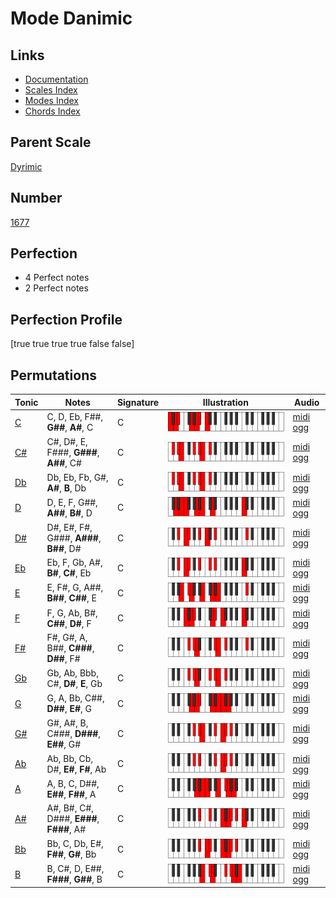 # Mode Danimic

## Links

- [Documentation](index.md)
- [Scales Index](Scales.md)
- [Modes Index](Modes.md)
- [Chords Index](Chords.md)

## Parent Scale

[Dyrimic](ScaleDyrimic.md)

## Number

[1677](https://ianring.com/musictheory/scales/1677)

## Perfection

- 4 Perfect notes
- 2 Perfect notes

## Perfection Profile

[true true true true false false]

## Permutations

| Tonic | Notes | Signature | Illustration | Audio |
|-------|-------|-----------|--------------|-------|
| [C](ModeCNaturalDanimic.md) | C, D, Eb, F##, **G##**, **A#**, C | C | ![CNaturalDanimic](ModeCNaturalDanimic.png) | [midi](ModeCNaturalDanimic.mid) [ogg](ModeCNaturalDanimic.ogg) |
| [C#](ModeCSharpDanimic.md) | C#, D#, E, F###, **G###**, **A##**, C# | C | ![CSharpDanimic](ModeCSharpDanimic.png) | [midi](ModeCSharpDanimic.mid) [ogg](ModeCSharpDanimic.ogg) |
| [Db](ModeDFlatDanimic.md) | Db, Eb, Fb, G#, **A#**, **B**, Db | C | ![DFlatDanimic](ModeDFlatDanimic.png) | [midi](ModeDFlatDanimic.mid) [ogg](ModeDFlatDanimic.ogg) |
| [D](ModeDNaturalDanimic.md) | D, E, F, G##, **A##**, **B#**, D | C | ![DNaturalDanimic](ModeDNaturalDanimic.png) | [midi](ModeDNaturalDanimic.mid) [ogg](ModeDNaturalDanimic.ogg) |
| [D#](ModeDSharpDanimic.md) | D#, E#, F#, G###, **A###**, **B##**, D# | C | ![DSharpDanimic](ModeDSharpDanimic.png) | [midi](ModeDSharpDanimic.mid) [ogg](ModeDSharpDanimic.ogg) |
| [Eb](ModeEFlatDanimic.md) | Eb, F, Gb, A#, **B#**, **C#**, Eb | C | ![EFlatDanimic](ModeEFlatDanimic.png) | [midi](ModeEFlatDanimic.mid) [ogg](ModeEFlatDanimic.ogg) |
| [E](ModeENaturalDanimic.md) | E, F#, G, A##, **B##**, **C##**, E | C | ![ENaturalDanimic](ModeENaturalDanimic.png) | [midi](ModeENaturalDanimic.mid) [ogg](ModeENaturalDanimic.ogg) |
| [F](ModeFNaturalDanimic.md) | F, G, Ab, B#, **C##**, **D#**, F | C | ![FNaturalDanimic](ModeFNaturalDanimic.png) | [midi](ModeFNaturalDanimic.mid) [ogg](ModeFNaturalDanimic.ogg) |
| [F#](ModeFSharpDanimic.md) | F#, G#, A, B##, **C###**, **D##**, F# | C | ![FSharpDanimic](ModeFSharpDanimic.png) | [midi](ModeFSharpDanimic.mid) [ogg](ModeFSharpDanimic.ogg) |
| [Gb](ModeGFlatDanimic.md) | Gb, Ab, Bbb, C#, **D#**, **E**, Gb | C | ![GFlatDanimic](ModeGFlatDanimic.png) | [midi](ModeGFlatDanimic.mid) [ogg](ModeGFlatDanimic.ogg) |
| [G](ModeGNaturalDanimic.md) | G, A, Bb, C##, **D##**, **E#**, G | C | ![GNaturalDanimic](ModeGNaturalDanimic.png) | [midi](ModeGNaturalDanimic.mid) [ogg](ModeGNaturalDanimic.ogg) |
| [G#](ModeGSharpDanimic.md) | G#, A#, B, C###, **D###**, **E##**, G# | C | ![GSharpDanimic](ModeGSharpDanimic.png) | [midi](ModeGSharpDanimic.mid) [ogg](ModeGSharpDanimic.ogg) |
| [Ab](ModeAFlatDanimic.md) | Ab, Bb, Cb, D#, **E#**, **F#**, Ab | C | ![AFlatDanimic](ModeAFlatDanimic.png) | [midi](ModeAFlatDanimic.mid) [ogg](ModeAFlatDanimic.ogg) |
| [A](ModeANaturalDanimic.md) | A, B, C, D##, **E##**, **F##**, A | C | ![ANaturalDanimic](ModeANaturalDanimic.png) | [midi](ModeANaturalDanimic.mid) [ogg](ModeANaturalDanimic.ogg) |
| [A#](ModeASharpDanimic.md) | A#, B#, C#, D###, **E###**, **F###**, A# | C | ![ASharpDanimic](ModeASharpDanimic.png) | [midi](ModeASharpDanimic.mid) [ogg](ModeASharpDanimic.ogg) |
| [Bb](ModeBFlatDanimic.md) | Bb, C, Db, E#, **F##**, **G#**, Bb | C | ![BFlatDanimic](ModeBFlatDanimic.png) | [midi](ModeBFlatDanimic.mid) [ogg](ModeBFlatDanimic.ogg) |
| [B](ModeBNaturalDanimic.md) | B, C#, D, E##, **F###**, **G##**, B | C | ![BNaturalDanimic](ModeBNaturalDanimic.png) | [midi](ModeBNaturalDanimic.mid) [ogg](ModeBNaturalDanimic.ogg) |
